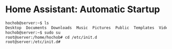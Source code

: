 # Home Assistant: Automatic Startup

```sh
hochob@server:~$ ls
Desktop  Documents  Downloads  Music  Pictures  Public  Templates  Videos
hochob@server:~$ sudo su
root@server:/home/hochob# cd /etc/init.d
root@server:/etc/init.d# 
```